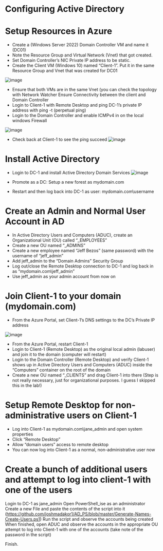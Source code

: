 # Configuring Active Directory

# Setup Resources in Azure
- Create a (Windows Server 2022) Domain Controller VM and name it (DC01)
- Note the Resource Group and Virtual Network (Vnet) that got created.
- Set Domain Controller’s NIC Private IP address to be static.
- Create the Client VM (Windows 10) named “Client-1”. Put it in the same Resource Group and Vnet that was created for DC01

![image](https://github.com/user-attachments/assets/451e7fcc-0328-41df-be04-cf906d9ea497)

- Ensure that both VMs are in the same Vnet (you can check the topology with Network Watcher
Ensure Connectivity between the client and Domain Controller
- Login to Client-1 with Remote Desktop and ping DC-1’s private IP address with ping -t <ip address> (perpetual ping)
- Login to the Domain Controller and enable ICMPv4 in on the local windows Firewall

![image](https://github.com/user-attachments/assets/df59b95c-841e-4865-8ba0-caab633d6281)
- Check back at Client-1 to see the ping succeed
![image](https://github.com/user-attachments/assets/f5bdeefd-b824-4d3b-8df6-981d3737f6da)


# Install Active Directory
- Login to DC-1 and install Active Directory Domain Services
![image](https://github.com/user-attachments/assets/79806d6a-cae8-47ba-b2a9-ffd088782c78)

- Promote as a DC: Setup a new forest as mydomain.com 
- Restart and then log back into DC-1 as user: mydomain.com\username

# Create an Admin and Normal User Account in AD
- In Active Directory Users and Computers (ADUC), create an Organizational Unit (OU) called “_EMPLOYEES”
- Create a new OU named “_ADMINS”
- Create a new employee named “Jeff Bezos” (same password) with the username of “jeff_admin”
- Add jeff_admin to the “Domain Admins” Security Group
- Log out/close the Remote Desktop connection to DC-1 and log back in as “mydomain.com\jeff_admin”
- Use jeff_admin as your admin account from now on


# Join Client-1 to your domain (mydomain.com)
- From the Azure Portal, set Client-1’s DNS settings to the DC’s Private IP address

![image](https://github.com/user-attachments/assets/d4fa3df1-308d-4712-9e4d-f8d4f4505011)


- From the Azure Portal, restart Client-1
- Login to Client-1 (Remote Desktop) as the original local admin (labuser) and join it to the domain (computer will restart)
- Login to the Domain Controller (Remote Desktop) and verify Client-1 shows up in Active Directory Users and Computers (ADUC) inside the “Computers” container on the root of the domain
- Create a new OU named “_CLIENTS” and drag Client-1 into there (Step is not really necessary, just for organizational purposes. I guess I skipped this in the lab!)


# Setup Remote Desktop for non-administrative users on Client-1
- Log into Client-1 as mydomain.com\jane_admin and open system properties
- Click “Remote Desktop”
- Allow “domain users” access to remote desktop
- You can now log into Client-1 as a normal, non-administrative user now


#  Create a bunch of additional users and attempt to log into client-1 with one of the users
Login to DC-1 as jane_admin
Open PowerShell_ise as an administrator
Create a new File and paste the contents of the script into it (https://github.com/joshmadakor1/AD_PS/blob/master/Generate-Names-Create-Users.ps1)
Run the script and observe the accounts being created
When finished, open ADUC and observe the accounts in the appropriate OU
attempt to log into Client-1 with one of the accounts (take note of the password in the script)

Finish.
